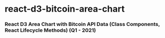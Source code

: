 # react-d3-bitcoin-area-chart

### React D3 Area Chart with Bitcoin API Data (Class Components, React Lifecycle Methods) (Q1 - 2021)
